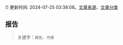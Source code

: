 :alarm_clock: 更新时间: 2024-07-25 03:38:08。[文章来源](/README.md)、[文章分类](/TAGS.md)

## 报告


> 关键字：`报告`、`月报`



